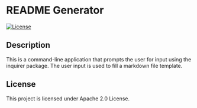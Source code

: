 # README Generator
[![License](https://img.shields.io/badge/License-Apache_2.0-blue.svg)](https://opensource.org/licenses/Apache-2.0)
## Description
This is a command-line application that prompts the user for input using the inquirer package. The user input is used to fill a markdown file template.

## License
This project is licensed under Apache 2.0 License.
